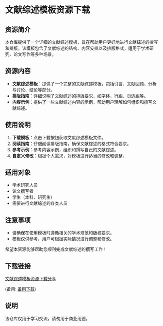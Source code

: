 # 文献综述模板资源下载

## 资源简介

本仓库提供了一个详细的文献综述模板，旨在帮助用户更好地进行文献综述的撰写和排版。该模板包含了文献综述的结构、内容安排以及排版格式，适用于学术研究、论文写作等多种场景。

## 资源内容

- **文献综述模板**：提供了一个完整的文献综述模板，包括引言、文献回顾、分析与讨论、结论等部分。
- **排版指南**：详细说明了文献综述的排版要求，如字体、行距、页边距等。
- **内容示例**：提供了一些文献综述内容的示例，帮助用户理解如何组织和撰写文献综述。

## 使用说明

1. **下载模板**：点击下载按钮获取文献综述模板文件。
2. **阅读指南**：仔细阅读排版指南，确保文献综述的格式符合要求。
3. **参考示例**：参考内容示例，组织和撰写自己的文献综述。
4. **自定义修改**：根据个人需求，对模板进行适当的修改和调整。

## 适用对象

- 学术研究人员
- 论文撰写者
- 学生（本科、研究生）
- 需要进行文献综述的各类人员

## 注意事项

- 请确保在使用模板时遵循相关的学术规范和版权要求。
- 模板仅供参考，用户可根据实际情况进行调整和修改。

希望本资源能够帮助您顺利完成文献综述的撰写工作！

## 下载链接
[文献综述模板资源下载分享](https://pan.quark.cn/s/414b81039ab0) 

(备用: [备用下载](https://pan.baidu.com/s/1LauEKdcgcLPi3rhFNR_xZw?pwd=1234))

## 说明

该仓库仅用于学习交流，请勿用于商业用途。
